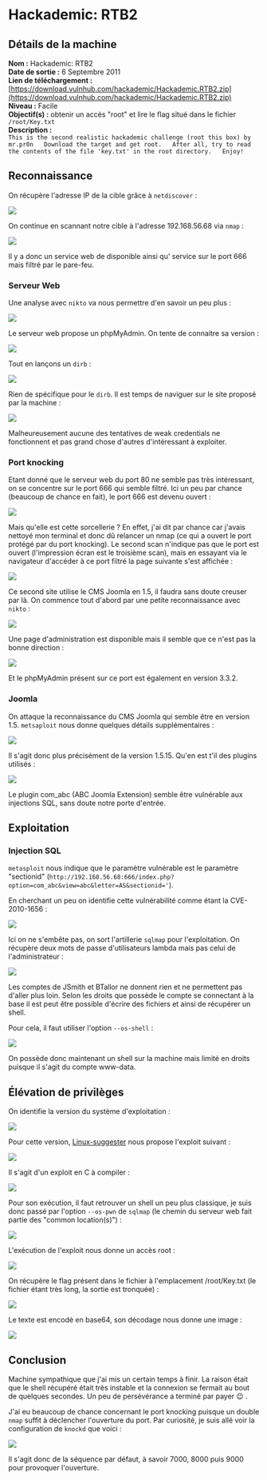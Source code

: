 # Hackademic: RTB2

## Détails de la machine

**Nom :** Hackademic: RTB2  
**Date de sortie :** 6 Septembre 2011  
**Lien de téléchargement :** [https://download.vulnhub.com/hackademic/Hackademic.RTB2.zip](https://download.vulnhub.com/hackademic/Hackademic.RTB2.zip)  
**Niveau :** Facile  
**Objectif\(s\) :** obtenir un accès "root" et lire le flag situé dans le fichier `/root/Key.txt`  
**Description :**  
`This is the second realistic hackademic challenge (root this box) by mr.pr0n  
Download the target and get root.  
After all, try to read the contents of the file 'key.txt' in the root directory.  
Enjoy!`

## Reconnaissance

On récupère l'adresse IP de la cible grâce à `netdiscover` :

![](../../../.gitbook/assets/fd957a25c648bee9fd66952e73c6ab43.png)

On continue en scannant notre cible à l'adresse 192.168.56.68 via `nmap` :

![](../../../.gitbook/assets/241914acc60e932ded45530601026b7d.png)

Il y a donc un service web de disponible ainsi qu' service sur le port 666 mais filtré par le pare-feu.

### Serveur Web

Une analyse avec `nikto` va nous permettre d'en savoir un peu plus :

![](../../../.gitbook/assets/7114fd2c1640fef76a969c6d34aaf90e.png)

Le serveur web propose un phpMyAdmin. On tente de connaitre sa version : 

![](../../../.gitbook/assets/ba67bca8a59e203652d76318e0401d73.png)

Tout en lançons un `dirb` :

![](../../../.gitbook/assets/a6ccb00b52107cce6068d4b0f5954d71.png)

Rien de spécifique pour le `dirb`. Il est temps de naviguer sur le site proposé par la machine :

![](../../../.gitbook/assets/f7276170d7f51391968b7999a9eb35f9.png)

Malheureusement aucune des tentatives de weak credentials ne fonctionnent et pas grand chose d'autres d'intéressant à exploiter.

### Port knocking

Etant donné que le serveur web du port 80 ne semble pas très intéressant, on se concentre sur le port 666 qui semble filtré. Ici un peu par chance \(beaucoup de chance en fait\), le port 666 est devenu ouvert :

![](../../../.gitbook/assets/17327db6fdcc4ddee4e48c574cb7f584.png)

Mais qu'elle est cette sorcellerie ? En effet, j'ai dit par chance car j'avais nettoyé mon terminal et donc dû relancer un nmap \(ce qui a ouvert le port protégé par du port knocking\). Le second scan n'indique pas que le port est ouvert \(l'impression écran est le troisième scan\), mais en essayant via le navigateur d'accéder à ce port filtré la page suivante s'est affichée :

![](../../../.gitbook/assets/9c5a4ce47506eaefcf413db928f92ff0.png)

Ce second site utilise le CMS Joomla en 1.5, il faudra sans doute creuser par là. On commence tout d'abord par une petite reconnaissance avec `nikto` : 

![](../../../.gitbook/assets/b37fcc1d43be96964ee63a316c1005c0.png)

Une page d'administration est disponible mais il semble que ce n'est pas la bonne direction :

![](../../../.gitbook/assets/601956672faa2ffc444da10b15258fc5.png)

Et le phpMyAdmin présent sur ce port est également en version 3.3.2.

### Joomla

On attaque la reconnaissance du CMS Joomla qui semble être en version 1.5. `metsaploit` nous donne quelques détails supplémentaires :

![](../../../.gitbook/assets/2055b3827371e34384b2a446f5b90c2f.png)

Il s'agit donc plus précisément de la version 1.5.15. Qu'en est t'il des plugins utilisés :

![](../../../.gitbook/assets/bafaebc1783ff4f639714f9d3992b307.png)

Le plugin com\_abc \(ABC Joomla Extension\) semble être vulnérable aux injections SQL, sans doute notre porte d'entrée.

## Exploitation

### Injection SQL

 `metasploit` nous indique que le paramètre vulnérable est le paramètre "sectionid" \(`http://192.168.56.68:666/index.php?option=com_abc&view=abc&letter=AS&sectionid='`\).

En cherchant un peu on identifie cette vulnérabilité comme étant la CVE-2010-1656 :

![](../../../.gitbook/assets/bc2863fb933df91a8db6b3d47ef3e8e0.png)

Ici on ne s'embête pas, on sort l'artillerie `sqlmap` pour l'exploitation. On récupère deux mots de passe d'utilisateurs lambda mais pas celui de l'administrateur :

![](../../../.gitbook/assets/4db0765c50f081e1a353ab55eadc8f34.png)

Les comptes de JSmith et BTallor ne donnent rien et ne permettent pas d'aller plus loin. Selon les droits que possède le compte se connectant à la base il est peut être possible d'écrire des fichiers et ainsi de récupérer un shell.  

Pour cela, il faut utiliser l'option `--os-shell` :

![](../../../.gitbook/assets/a8e21cfb96625a12e7d30f2ba7c3fc1f.png)

On possède donc maintenant un shell sur la machine mais limité en droits puisque il s'agit du compte www-data.

## Élévation de privilèges

On identifie la version du système d'exploitation :

![](../../../.gitbook/assets/6d41f273d411b9785c03ba2ba2eb09c5.png)

Pour cette version, [Linux-suggester](https://github.com/mzet-/linux-exploit-suggester) nous propose l'exploit suivant :

![](../../../.gitbook/assets/a60387230af9692081d0764a85dadb86.png)

Il s'agit d'un exploit en C à compiler :

![](../../../.gitbook/assets/324351299fa0647a010df20ae6afb008.png)

Pour son exécution, il faut retrouver un shell un peu plus classique, je suis donc passé par l'option `--os-pwn` de `sqlmap` \(le chemin du serveur web fait partie des "common location\(s\)"\) :

![](../../../.gitbook/assets/f8ca36c20faec349a88b06a7e8191a1f.png)

L'exécution de l'exploit nous donne un accès root :

![](../../../.gitbook/assets/933f9c0d57e41f9f3644398a564da510.png)

On récupère le flag présent dans le fichier à l'emplacement /root/Key.txt \(le fichier étant très long, la sortie est tronquée\) :

![](../../../.gitbook/assets/5ae790334d45fd1bb3ddb9f483f0eb73.png)

Le texte est encodé en base64, son décodage nous donne une image :

![](../../../.gitbook/assets/0f1e7b942e08205b6a7f352cb0d1d9a0.png)

## Conclusion

Machine sympathique que j'ai mis un certain temps à finir. La raison était que le shell récupéré était très instable et la connexion se fermait au bout de quelques secondes. Un peu de persévérance a terminé par payer 😉 .

J'ai eu beaucoup de chance concernant le port knocking puisque un double `nmap` suffit à déclencher l'ouverture du port. Par curiosité, je suis allé voir la configuration de `knockd` que voici :

![](../../../.gitbook/assets/5676f7f94dc1c6a3d079e3a3e3c8109a.png)

Il s'agit donc de la séquence par défaut, à savoir 7000, 8000 puis 9000 pour provoquer l'ouverture.

